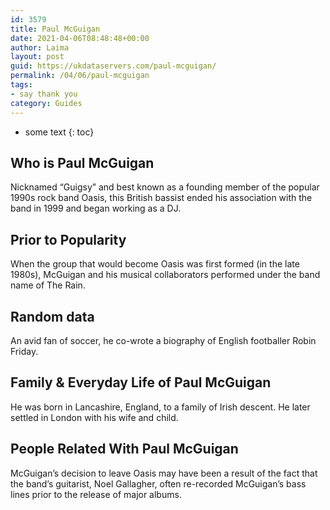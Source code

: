 ```yaml
---
id: 3579
title: Paul McGuigan
date: 2021-04-06T08:48:48+00:00
author: Laima
layout: post
guid: https://ukdataservers.com/paul-mcguigan/
permalink: /04/06/paul-mcguigan
tags:
- say thank you
category: Guides
---
```


* some text
{: toc}


## Who is Paul McGuigan
                  
                  
                  
Nicknamed &#8220;Guigsy&#8221; and best known as a founding member of the popular 1990s rock band Oasis, this British bassist ended his association with the band in 1999 and began working as a DJ.
                  
              
            
              
            
                
                
                
## Prior to Popularity
                  
                  
                  
When the group that would become Oasis was first formed (in the late 1980s), McGuigan and his musical collaborators performed under the band name of The Rain.
                  
              
            
              
            
                
                
                
## Random data
                  
                  
                  
An avid fan of soccer, he co-wrote a biography of English footballer Robin Friday.
                  
              
            
              
            
                
                
                
## Family & Everyday Life of Paul McGuigan
                  
                  
                  
He was born in Lancashire, England, to a family of Irish descent. He later settled in London with his wife and child.
                  
              
            
              
            
                
                
                
## People Related With Paul McGuigan
                  
                  
                  
McGuigan&#8217;s decision to leave Oasis may have been a result of the fact that the band&#8217;s guitarist, Noel Gallagher, often re-recorded McGuigan&#8217;s bass lines prior to the release of major albums.
                  
              
            
              
            
                
              
            
              
              
            
            
              
            
          
          
          
